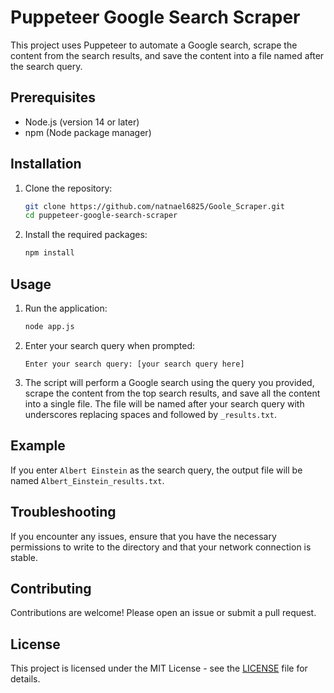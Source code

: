 # Puppeteer Google Search Scraper

This project uses Puppeteer to automate a Google search, scrape the content from the search results, and save the content into a file named after the search query.

## Prerequisites

- Node.js (version 14 or later)
- npm (Node package manager)

## Installation

1. Clone the repository:

    ```bash
    git clone https://github.com/natnael6825/Goole_Scraper.git
    cd puppeteer-google-search-scraper
    ```

2. Install the required packages:

    ```bash
    npm install
    ```

## Usage

1. Run the application:

    ```bash
    node app.js
    ```

2. Enter your search query when prompted:

    ```
    Enter your search query: [your search query here]
    ```

3. The script will perform a Google search using the query you provided, scrape the content from the top search results, and save all the content into a single file. The file will be named after your search query with underscores replacing spaces and followed by `_results.txt`.

## Example

If you enter `Albert Einstein` as the search query, the output file will be named `Albert_Einstein_results.txt`.

## Troubleshooting

If you encounter any issues, ensure that you have the necessary permissions to write to the directory and that your network connection is stable.

## Contributing

Contributions are welcome! Please open an issue or submit a pull request.

## License

This project is licensed under the MIT License - see the [LICENSE](LICENSE) file for details.
